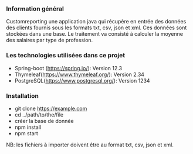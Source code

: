 ### Information général

Customreporting une application java qui récupère en entrée des données des clients fournis sous les formats txt, csv, json et xml. 
Ces données sont stockées dans une base. Le traitement va consisté à calculer la moyenne des salaires par type de profession.


### Les technologies utilisées dans ce projet

* Spring-boot (https://spring.io/): Version 12.3 
* Thymeleaf(https://www.thymeleaf.org/): Version 2.34
* PostgreSQL(https://www.postgresql.org/): Version 1234


### Installation

* git clone https://example.com
* cd ../path/to/the/file
* créer la base de donnée
* npm install
* npm start

NB: les fichiers à importer doivent être au format txt, csv, json et xml.
